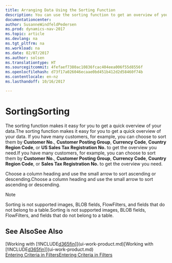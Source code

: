 ```yaml
---
title: Arranging Data Using the Sorting Function
description: You can use the sorting function to get an overview of your data. For example, you can sort customers by Currency Code to get a select sample of customers.
documentationcenter: 
author: SusanneWindfeldPedersen
ms.prod: dynamics-nav-2017
ms.topic: article
ms.devlang: na
ms.tgt_pltfrm: na
ms.workload: na
ms.date: 02/07/2017
ms.author: solsen
ms.translationtype: HT
ms.sourcegitcommit: 4fefaef7380ac10836fcac404eea006f55d8556f
ms.openlocfilehash: d73f17a026046ecaae0bd451b412d2d58460f74b
ms.contentlocale: en-nz
ms.lasthandoff: 10/16/2017

---
```

# <a name="sorting"></a><span data-ttu-id="51e6e-104">Sorting</span><span class="sxs-lookup"><span data-stu-id="51e6e-104">Sorting</span></span>
<span data-ttu-id="51e6e-105">The sorting function makes it easy for you to get a quick overview of your data.</span><span class="sxs-lookup"><span data-stu-id="51e6e-105">The sorting function makes it easy for you to get a quick overview of your data.</span></span> <span data-ttu-id="51e6e-106">If you have many customers, for example, you can choose to sort them by **Customer No.**, **Customer Posting Group**, **Currency Code**, **Country Region Code**, or **US Sales Tax Registration No.** to get the overview you need.</span><span class="sxs-lookup"><span data-stu-id="51e6e-106">If you have many customers, for example, you can choose to sort them by **Customer No.**, **Customer Posting Group**, **Currency Code**, **Country Region Code**, or **Sales Tax Registration No.** to get the overview you need.</span></span>

<span data-ttu-id="51e6e-107">Choose a column heading and use the small arrow to sort ascending or descending.</span><span class="sxs-lookup"><span data-stu-id="51e6e-107">Choose a column heading and use the small arrow to sort ascending or descending.</span></span>  

> [!NOTE]  
>   <span data-ttu-id="51e6e-108">Sorting is not supported images, BLOB fields, FlowFilters, and fields that do not belong to a table.</span><span class="sxs-lookup"><span data-stu-id="51e6e-108">Sorting is not supported images, BLOB fields, FlowFilters, and fields that do not belong to a table.</span></span>

## <a name="see-also"></a><span data-ttu-id="51e6e-109">See Also</span><span class="sxs-lookup"><span data-stu-id="51e6e-109">See Also</span></span>
<span data-ttu-id="51e6e-110">[Working with [!INCLUDE[d365fin](includes/d365fin_md.md)]](ui-work-product.md)</span><span class="sxs-lookup"><span data-stu-id="51e6e-110">[Working with [!INCLUDE[d365fin](includes/d365fin_md.md)]](ui-work-product.md)</span></span>  
[<span data-ttu-id="51e6e-111">Entering Criteria in Filters</span><span class="sxs-lookup"><span data-stu-id="51e6e-111">Entering Criteria in Filters</span></span>](ui-enter-criteria-filters.md)

